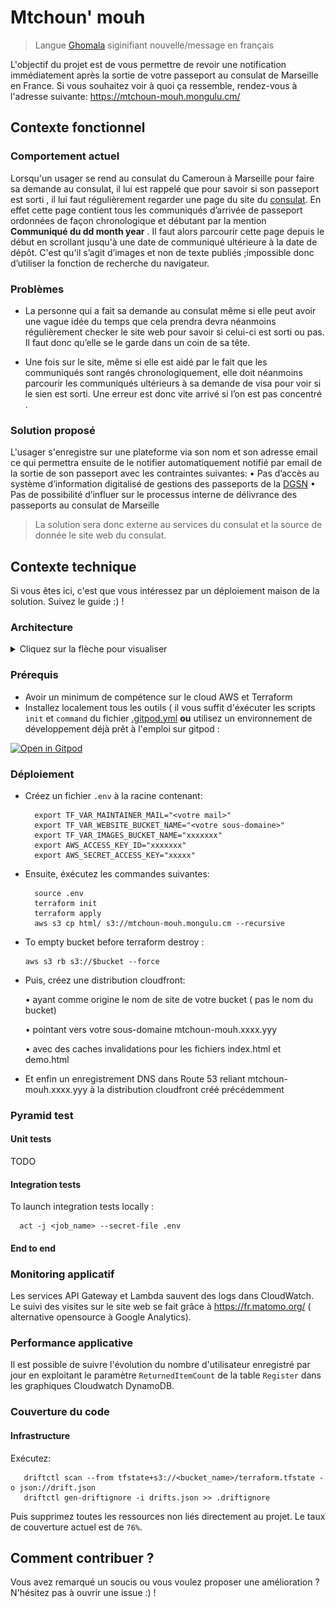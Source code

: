 # Mtchoun' mouh
> Langue [Ghomala](https://fr.wikipedia.org/wiki/Ghomala%CA%BC) siginifiant nouvelle/message en français

L'objectif du projet est de vous permettre de revoir une notification immédiatement après la sortie de votre passeport au consulat de Marseille en France.
Si vous souhaitez voir à quoi ça ressemble, rendez-vous à l'adresse suivante: https://mtchoun-mouh.mongulu.cm/

## Contexte fonctionnel

### Comportement actuel

Lorsqu'un usager se rend au consulat du Cameroun à Marseille pour faire sa demande au consulat, il lui est rappelé que pour savoir si son passeport est sorti , il lui faut régulièrement regarder une page du site du [consulat](https://www.consulacam-marseille.fr/index.php?p=consulat-cameroun-passeports). En effet cette page contient tous les communiqués d’arrivée de passeport ordonnées de façon chronologique et débutant par la mention  **Communiqué du dd month year** .
Il faut alors parcourir cette page depuis le début en scrollant jusqu'à une date de communiqué ultérieure à la date de dépôt. C'est qu'il s’agit d’images et non de texte publiés ;impossible donc d’utiliser la fonction de recherche du navigateur.

### Problèmes

* La personne qui a fait sa demande au consulat même si elle peut avoir une vague idée du temps que cela prendra devra néanmoins régulièrement checker le site web pour savoir si celui-ci est sorti ou pas. Il faut donc qu’elle se le garde dans un coin de sa tête.

* Une fois sur le site, même si elle est aidé par le fait que les communiqués sont rangés chronologiquement, elle doit néanmoins parcourir les communiqués ultérieurs à sa demande de visa pour voir si le sien est sorti. Une erreur est donc vite arrivé si l’on est pas concentré .

### Solution proposé
L'usager s'enregistre sur une plateforme via son nom et son adresse email ce qui permettra ensuite de le notifier
automatiquement notifié par email de la sortie de son passeport avec les contraintes suivantes:
    • Pas d’accès au système d’information digitalisé de gestions des passeports de la [DGSN]( https://www.dgsn.cm/?fbclid=IwAR1KmGe-drUBiwpUg_tx-6b-crEPsXrqoPdTK7X8Ik-mag-NG7pUky4zV7U)
    • Pas de possibilité d’influer sur le processus interne de délivrance des passeports au consulat de Marseille

> La solution sera donc externe au services du consulat et la source de donnée le site web du consulat.



## Contexte technique

Si vous êtes ici, c'est que vous intéressez par un déploiement maison de la solution. Suivez le guide :) !

### Architecture

<details><summary>Cliquez sur la flèche pour visualiser </summary>

![Design](architecture.png)

</details>



### Prérequis

* Avoir un minimum de compétence sur le cloud AWS et Terraform
* Installez localement tous les outils ( il vous suffit d'éxécuter les scripts `init` et `command` du fichier [.gitpod.yml](.gitpod.yml) **ou** utilisez un environnement de développement déjà prêt à l'emploi sur gitpod :

[![Open in Gitpod](https://gitpod.io/button/open-in-gitpod.svg)](https://gitpod.io/#https://github.com/mongulu-cm/mtchoun-mouh/tree/gitpod)


### Déploiement

* Créez un fichier `.env` à la racine contenant:
  ```
    export TF_VAR_MAINTAINER_MAIL="<votre mail>"
    export TF_VAR_WEBSITE_BUCKET_NAME="<votre sous-domaine>"
    export TF_VAR_IMAGES_BUCKET_NAME="xxxxxxx"
    export AWS_ACCESS_KEY_ID="xxxxxxx"
    export AWS_SECRET_ACCESS_KEY="xxxxx"
  ```

* Ensuite, éxécutez les commandes suivantes:
  ```
    source .env
    terraform init
    terraform apply
    aws s3 cp html/ s3://mtchoun-mouh.mongulu.cm --recursive
  ```
* To empty bucket before terraform destroy :
  ```
  aws s3 rb s3://$bucket --force
  ```

* Puis, créez une distribution cloudfront:

    • ayant comme origine le nom de site de votre bucket ( pas le nom du bucket)

    • pointant vers votre sous-domaine mtchoun-mouh.xxxx.yyy

    • avec des caches invalidations pour les fichiers index.html et demo.html


* Et enfin un enregistrement DNS dans Route 53 reliant mtchoun-mouh.xxxx.yyy à la distribution cloudfront créé précédemment


### Pyramid test

#### Unit tests
TODO

#### Integration tests

To launch integration tests locally :
  ```
    act -j <job_name> --secret-file .env
  ```

#### End to end



### Monitoring applicatif

Les services API Gateway et Lambda sauvent des logs dans CloudWatch.   
Le suivi des visites sur le site web se fait grâce à https://fr.matomo.org/ ( alternative opensource à Google Analytics).

### Performance applicative

Il est possible de suivre l'évolution du nombre d'utilisateur enregistré par jour en exploitant le paramètre
`ReturnedItemCount` de la table `Register` dans les graphiques Cloudwatch DynamoDB.

### Couverture du code

#### Infrastructure

Exécutez:
 ```
    driftctl scan --from tfstate+s3://<bucket_name>/terraform.tfstate -o json://drift.json
    driftctl gen-driftignore -i drifts.json >> .driftignore
 ```

Puis supprimez toutes les ressources non liés directement au projet.
Le taux de couverture actuel est de `76%`.

## Comment contribuer ?

Vous avez remarqué un soucis ou vous voulez proposer une amélioration ? N'hésitez pas à ouvrir une issue :) !
